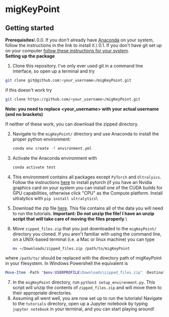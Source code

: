 # migKeyPoint

## Getting started
**Prerequisites**\\
0.0. If you don't already have [Anaconda](https://docs.anaconda.com/free/anaconda/install/) on your system, follow the instructions in the link to install it.\\
0.1. If you don't have git set up on your computer [follow these instructions for your system](https://www.atlassian.com/git/tutorials/install-git). \
**Setting up the package**
1. Clone this repository. I've only ever used git in a command line interface, so open up a terminal and try

```bash
git clone git@github.com:<your_username>/migKeyPoint.git
```

if this doesn't work try

```bash
git clone https://github.com/<your_username>/migKeyPoint.git
```

**Note: you need to replace <your_username> with your actual username (and no brackets)**

If neither of these work, you can download the zipped directory.

2. Navigate to the `migKeyPoint/` directory and use Anaconda to install the proper python environment:
   
   ```sh
   conda env create -f environment.yml
   ```
   
3. Activate the Anaconda environment with
   
   ```sh
   conda activate test
   ```
   
4. This environment contains all packages except `PyTorch` and `Ultralyics`. Follow the instructions [here](https://pytorch.org/) to install pytorch (if you have an Nvidia graphics card on your system you can install one of the CUDA builds for GPU capabilities, otherwise click "CPU" as the Compute platform. Install ultralytics with `pip install ultralytics`\
5. Download the zip file [here](https://drive.google.com/file/d/1khof-pr0RCnWILtT5D3njaNrtxZDrW-q/view?usp=sharing). This file contains all of the data you will need to run the tutorials. **Important: Do not unzip the file! I have an unzip script that will take care of moving the files properly**.\
6. Move `zipped_files.zip` that you just downloaded to the `migKeyPoint/` directory you cloned. If you aren't familiar with using the command line, on a UNIX-based terminal (i.e. a Mac or linux machine) you can type
   
   ```bash
   mv ~/Downloads/zipped_files.zip /path/to/migKeyPoint
   ```

where `/path/to/` should be replaced with the directory path of migKeyPoint in your filesystem. In Windows Powershell the equivalent is

   ```powershell
   Move-Item -Path "$env:USERPROFILE\Downloads\zipped_files.zip" -Destination "C:\path\to\migKeyPoint"
   ```

7. In the `migKeyPoint` directory, run `python3 setup_environment.py`. This script will unzip the contents of `zipped_files.zip` and will move them to their appropriate directories.
8. Assuming all went well, you are now set up to run the tutorials! Navigate to the `tutorials` directory, open up a Jupyter notebook by typing `jupyter notebook` in your terminal, and you can start playing around!
